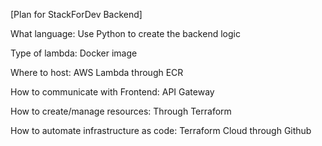 [Plan for StackForDev Backend]

What language: Use Python to create the backend logic

Type of lambda: Docker image

Where to host: AWS Lambda through ECR

How to communicate with Frontend: API Gateway

How to create/manage resources: Through Terraform

How to automate infrastructure as code: Terraform Cloud through Github



